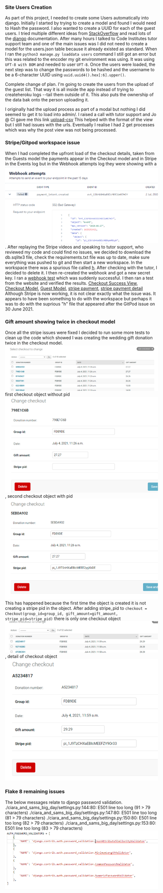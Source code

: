 ### Site Users Creation
As part of this project, I needed to create some Users automatically into django. Initially I started by trying to create a model and found I would need to Hash the password. I also wanted to create a UUID for each of the guest users. I tried multiple different ideas from [StackOverflow](https://stackoverflow.com/search?q=upload+users+to+django) and read lots of the [django](https://docs.djangoproject.com/en/3.2/topics/auth/) documentation. After many hours I talked to Code Institutes tutor support team and one of the main issues was I did not need to create a model for the users.json table because it already existed as standard. 
When I ran the `python3 manage.py loaddata users` command I still got an error but this was related to the encoder my git environment was using. It was using `UFT-8 with BOM` and needed to user `UFT-8`. 
Once the users were loaded, the next step was to change the passwords to be hashed and the username to be a 6-character UUID using `uuid.uuid4().hex[:6].upper()`.

Complete change of plan. I'm going to create the users from the upload of the guest list. That way it is all inside the app instead of trying to createheroku logs --tail them outside of it. This also puts the ownership of the data bak onto the person uploading it.

I originally had the upload process as part of a modal but nothing I did seemed to get it to load into admin/. I raised a call with tutor support and Jo @ CI gave me this link [upload-csv](https://ramramesh1374.medium.com/upload-csv-using-django-bulk-create-c75b28fc19f0) This helped with the format of the view but I still had issues with the urls. Eventually I realise I had 2 get processes which was why the post view was not being processed. 

### Stripe/Gitpod workspace issue
When I had completed the upfront load of the checkout details, taken from the Guests model the payments appear in the Checkout model and in Stripe in the Events log but in the Webhook attempts log they were showing with a ![image](images/bugs/502-events-log.png). After replaying the Stripe videos and speaking to tutor support, who reviewed my code and could find no issues, we decided to download the db.sqlite3 file, check the requirements.txt file was up to date, make sure everything was pushed to git and then start a new workspace. In the workspace there was a spurious file called [h](images/bugs/h.txt). After checking with the tutor, I decided to delete it. I then re-created the webhook and got a new secret key. I ran a [webhook test](images/bugs/web-hook-test.png) which was suddenly successful. I then ran a test from the website and verified the results. [Checkout Success View](images/bugs/checkout-success-page.png), [Checkout Model](images/bugs/checkout-model.png), [Guest Model](images/bugs/stripe-guest-model.png), [stripe payment](images/bugs/stripe-webhook-success.png), [stripe payment detail](images/bugs/stripe-webhook-success-detail.png)
Although Stripe is now working, it is not clear exactly what the issue was. It appears to have been something to do with the workspace but perhaps it was to do with the suprious "h" file that appeared after the GitPod issue on 30 June 2021.

### Gift amount showing twice in checkout model
Once all the stripe issues were fixed I decided to run some more tests to clean up the code which showed I was creating the wedding gift donation twice in the checkout model.
![image](images/bugs/gift-checkout-double.png) first checkout object without pid![image](images/bugs/checkout-no-pid.png), second checkout object with pid![image](images/bugs/checkout-with-pid.png)
This has happened because the first time the object is created it is not creating a stripe pid in the object.
After adding stripe_pid to `checkout = Checkout(group_id=group_id, gift_amount=gift_amount, stripe_pid=stripe_pid)` there is only one checkout object ![image](images/bugs/checkout-one-object.png), detail of checkout object![image](images/bugs/checkout-one-object-with-pid.png)

### Flake 8 remaining issues
The below messages relate to django password validation.
./ciara_and_sams_big_day/settings.py:144:80: E501 line too long (91 > 79 characters)
./ciara_and_sams_big_day/settings.py:147:80: E501 line too long (81 > 79 characters)
./ciara_and_sams_big_day/settings.py:150:80: E501 line too long (82 > 79 characters)
./ciara_and_sams_big_day/settings.py:153:80: E501 line too long (83 > 79 characters)
![image](images/deployment/flake8.png)